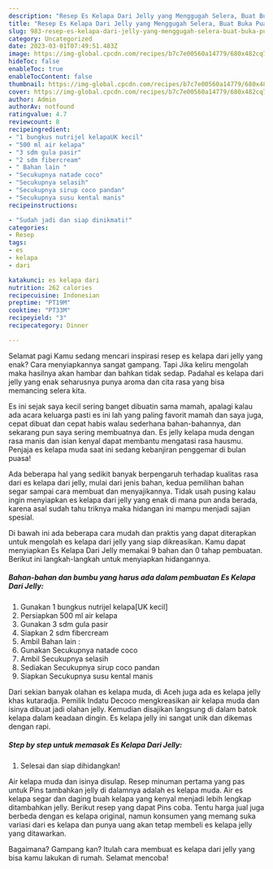 ```yaml
---
description: "Resep Es Kelapa Dari Jelly yang Menggugah Selera, Buat Buka Puasa Bikin Ngiler"
title: "Resep Es Kelapa Dari Jelly yang Menggugah Selera, Buat Buka Puasa Bikin Ngiler"
slug: 983-resep-es-kelapa-dari-jelly-yang-menggugah-selera-buat-buka-puasa-bikin-ngiler
category: Uncategorized
date: 2023-03-01T07:49:51.483Z
image: https://img-global.cpcdn.com/recipes/b7c7e00560a14779/680x482cq70/es-kelapa-dari-jelly-foto-resep-utama.jpg
hideToc: false
enableToc: true
enableTocContent: false
thumbnail: https://img-global.cpcdn.com/recipes/b7c7e00560a14779/680x482cq70/es-kelapa-dari-jelly-foto-resep-utama.jpg
cover: https://img-global.cpcdn.com/recipes/b7c7e00560a14779/680x482cq70/es-kelapa-dari-jelly-foto-resep-utama.jpg
author: Admin
authorAv: notfound
ratingvalue: 4.7
reviewcount: 8
recipeingredient:
- "1 bungkus nutrijel kelapaUK kecil"
- "500 ml air kelapa"
- "3 sdm gula pasir"
- "2 sdm fibercream"
- " Bahan lain "
- "Secukupnya natade coco"
- "Secukupnya selasih"
- "Secukupnya sirup coco pandan"
- "Secukupnya susu kental manis"
recipeinstructions:

- "Sudah jadi dan siap dinikmati!"
categories:
- Resep
tags:
- es
- kelapa
- dari

katakunci: es kelapa dari 
nutrition: 262 calories
recipecuisine: Indonesian
preptime: "PT19M"
cooktime: "PT33M"
recipeyield: "3"
recipecategory: Dinner

---
```



Selamat pagi Kamu sedang mencari inspirasi resep es kelapa dari jelly yang enak? Cara menyiapkannya sangat gampang. Tapi Jika keliru mengolah maka hasilnya akan hambar dan bahkan tidak sedap. Padahal es kelapa dari jelly yang enak seharusnya punya aroma dan cita rasa yang bisa memancing selera kita.


Es ini sejak saya kecil sering banget dibuatin sama mamah, apalagi kalau ada acara keluarga pasti es ini lah yang paling favorit mamah dan saya juga, cepat dibuat dan cepat habis walau sederhana bahan-bahannya, dan sekarang pun saya sering membuatnya dan. Es jelly kelapa muda dengan rasa manis dan isian kenyal dapat membantu mengatasi rasa hausmu. Penjaja es kelapa muda saat ini sedang kebanjiran penggemar di bulan puasa!

Ada beberapa hal yang sedikit banyak berpengaruh terhadap kualitas rasa dari es kelapa dari jelly, mulai dari jenis bahan, kedua pemilihan bahan segar sampai cara membuat dan menyajikannya. Tidak usah pusing kalau ingin menyiapkan es kelapa dari jelly yang enak di mana pun anda berada, karena asal sudah tahu triknya maka hidangan ini mampu menjadi sajian spesial.


Di bawah ini ada beberapa cara mudah dan praktis yang dapat diterapkan untuk mengolah es kelapa dari jelly yang siap dikreasikan. Kamu dapat menyiapkan Es Kelapa Dari Jelly memakai 9 bahan dan 0 tahap pembuatan. Berikut ini langkah-langkah untuk menyiapkan hidangannya.

<!--inarticleads1-->

##### Bahan-bahan dan bumbu yang harus ada dalam pembuatan Es Kelapa Dari Jelly:

1. Gunakan 1 bungkus nutrijel kelapa[UK kecil]
1. Persiapkan 500 ml air kelapa
1. Gunakan 3 sdm gula pasir
1. Siapkan 2 sdm fibercream
1. Ambil  Bahan lain :
1. Gunakan Secukupnya natade coco
1. Ambil Secukupnya selasih
1. Sediakan Secukupnya sirup coco pandan
1. Siapkan Secukupnya susu kental manis


Dari sekian banyak olahan es kelapa muda, di Aceh juga ada es kelapa jelly khas kutaradja. Pemilik Indatu Decoco mengkreasikan air kelapa muda dan isinya dibuat jadi olahan jelly. Kemudian disajikan langsung di dalam batok kelapa dalam keadaan dingin. Es kelapa jelly ini sangat unik dan dikemas dengan rapi. 

<!--inarticleads2-->

##### Step by step untuk memasak Es Kelapa Dari Jelly:


1. Selesai dan siap dihidangkan!

Air kelapa muda dan isinya disulap. Resep minuman pertama yang pas untuk Pins tambahkan jelly di dalamnya adalah es kelapa muda. Air es kelapa segar dan daging buah kelapa yang kenyal menjadi lebih lengkap ditambahkan jelly. Berikut resep yang dapat Pins coba. Tentu harga jual juga berbeda dengan es kelapa original, namun konsumen yang memang suka variasi dari es kelapa dan punya uang akan tetap membeli es kelapa jelly yang ditawarkan. 

Bagaimana? Gampang kan? Itulah cara membuat es kelapa dari jelly yang bisa kamu lakukan di rumah. Selamat mencoba!
